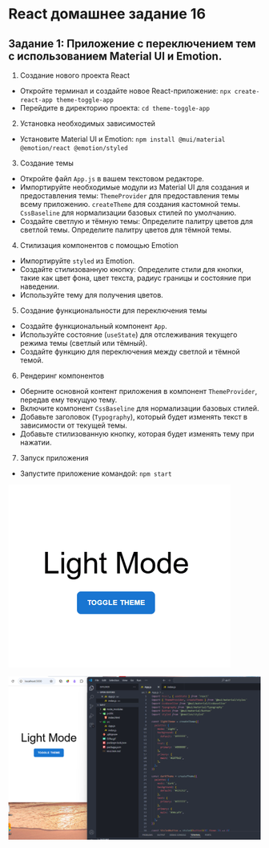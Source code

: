 # React домашнее задание 16


## Задание 1: Приложение с переключением тем с использованием Material UI и Emotion.

1. Создание нового проекта React
- Откройте терминал и создайте новое React-приложение:
    `npx create-react-app theme-toggle-app`
- Перейдите в директорию проекта:
    `cd theme-toggle-app`

2. Установка необходимых зависимостей
- Установите Material UI и Emotion:
    `npm install @mui/material @emotion/react @emotion/styled`

3. Создание темы
- Откройте файл `App.js` в вашем текстовом редакторе.
- Импортируйте необходимые модули из Material UI для создания и предоставления темы:
    `ThemeProvider` для предоставления темы всему приложению.
    `createTheme` для создания кастомной темы.
    `CssBaseline` для нормализации базовых стилей по умолчанию.
- Создайте светлую и тёмную темы:
    Определите палитру цветов для светлой темы.
    Определите палитру цветов для тёмной темы.

4. Стилизация компонентов с помощью Emotion
- Импортируйте `styled` из Emotion.
- Создайте стилизованную кнопку:
    Определите стили для кнопки, такие как цвет фона, цвет текста, радиус границы и состояние при наведении.
- Используйте тему для получения цветов.

5. Создание функциональности для переключения темы
- Создайте функциональный компонент `App`.
- Используйте состояние (`useState`) для отслеживания текущего режима темы (светлый или тёмный).
- Создайте функцию для переключения между светлой и тёмной темой.

6. Рендеринг компонентов
- Оберните основной контент приложения в компонент `ThemeProvider`, передав ему текущую тему.
- Включите компонент `CssBaseline` для нормализации базовых стилей.
- Добавьте заголовок (`Typography`), который будет изменять текст в зависимости от текущей темы.
- Добавьте стилизованную кнопку, которая будет изменять тему при нажатии.

7. Запуск приложения
- Запустите приложение командой:
    `npm start`

![скриншот](./Gifka.gif)

![скриншот](./img01.png)


